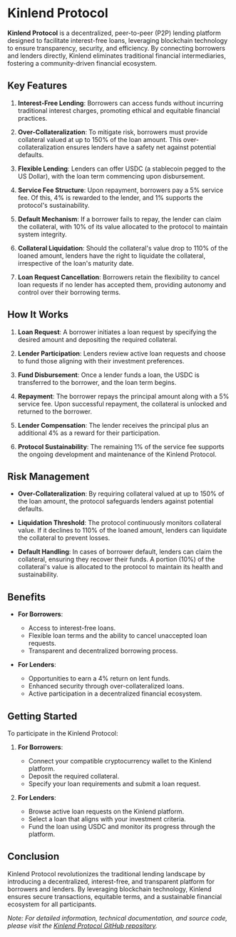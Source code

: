 # Kinlend Protocol

**Kinlend Protocol** is a decentralized, peer-to-peer (P2P) lending platform designed to facilitate interest-free loans, leveraging blockchain technology to ensure transparency, security, and efficiency. By connecting borrowers and lenders directly, Kinlend eliminates traditional financial intermediaries, fostering a community-driven financial ecosystem.

## Key Features

1. **Interest-Free Lending**: Borrowers can access funds without incurring traditional interest charges, promoting ethical and equitable financial practices.

2. **Over-Collateralization**: To mitigate risk, borrowers must provide collateral valued at up to 150% of the loan amount. This over-collateralization ensures lenders have a safety net against potential defaults.

3. **Flexible Lending**: Lenders can offer USDC (a stablecoin pegged to the US Dollar), with the loan term commencing upon disbursement.

4. **Service Fee Structure**: Upon repayment, borrowers pay a 5% service fee. Of this, 4% is rewarded to the lender, and 1% supports the protocol's sustainability.

5. **Default Mechanism**: If a borrower fails to repay, the lender can claim the collateral, with 10% of its value allocated to the protocol to maintain system integrity.

6. **Collateral Liquidation**: Should the collateral's value drop to 110% of the loaned amount, lenders have the right to liquidate the collateral, irrespective of the loan's maturity date.

7. **Loan Request Cancellation**: Borrowers retain the flexibility to cancel loan requests if no lender has accepted them, providing autonomy and control over their borrowing terms.

## How It Works

1. **Loan Request**: A borrower initiates a loan request by specifying the desired amount and depositing the required collateral.

2. **Lender Participation**: Lenders review active loan requests and choose to fund those aligning with their investment preferences.

3. **Fund Disbursement**: Once a lender funds a loan, the USDC is transferred to the borrower, and the loan term begins.

4. **Repayment**: The borrower repays the principal amount along with a 5% service fee. Upon successful repayment, the collateral is unlocked and returned to the borrower.

5. **Lender Compensation**: The lender receives the principal plus an additional 4% as a reward for their participation.

6. **Protocol Sustainability**: The remaining 1% of the service fee supports the ongoing development and maintenance of the Kinlend Protocol.

## Risk Management

- **Over-Collateralization**: By requiring collateral valued at up to 150% of the loan amount, the protocol safeguards lenders against potential defaults.

- **Liquidation Threshold**: The protocol continuously monitors collateral value. If it declines to 110% of the loaned amount, lenders can liquidate the collateral to prevent losses.

- **Default Handling**: In cases of borrower default, lenders can claim the collateral, ensuring they recover their funds. A portion (10%) of the collateral's value is allocated to the protocol to maintain its health and sustainability.

## Benefits

- **For Borrowers**:
  - Access to interest-free loans.
  - Flexible loan terms and the ability to cancel unaccepted loan requests.
  - Transparent and decentralized borrowing process.

- **For Lenders**:
  - Opportunities to earn a 4% return on lent funds.
  - Enhanced security through over-collateralized loans.
  - Active participation in a decentralized financial ecosystem.

## Getting Started

To participate in the Kinlend Protocol:

1. **For Borrowers**:
   - Connect your compatible cryptocurrency wallet to the Kinlend platform.
   - Deposit the required collateral.
   - Specify your loan requirements and submit a loan request.

2. **For Lenders**:
   - Browse active loan requests on the Kinlend platform.
   - Select a loan that aligns with your investment criteria.
   - Fund the loan using USDC and monitor its progress through the platform.

## Conclusion

Kinlend Protocol revolutionizes the traditional lending landscape by introducing a decentralized, interest-free, and transparent platform for borrowers and lenders. By leveraging blockchain technology, Kinlend ensures secure transactions, equitable terms, and a sustainable financial ecosystem for all participants.

*Note: For detailed information, technical documentation, and source code, please visit the [Kinlend Protocol GitHub repository](https://github.com/spellsaif/kinlend-protocol).*
```
